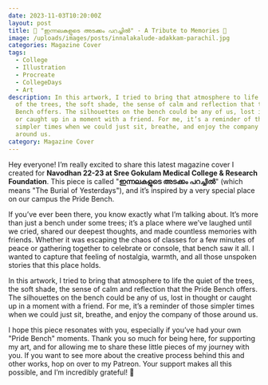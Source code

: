 ```yaml
---
date: 2023-11-03T10:20:00Z
layout: post
title: 🌳 "ഇന്നലകളുടെ അടക്കം പറച്ചിൽ" - A Tribute to Memories 🌳
image: /uploads/images/posts/innalakalude-adakkam-parachil.jpg
categories: Magazine Cover
tags:
  - College
  - Illustration
  - Procreate
  - CollegeDays
  - Art
description: In this artwork, I tried to bring that atmosphere to life the quiet
  of the trees, the soft shade, the sense of calm and reflection that the Pride
  Bench offers. The silhouettes on the bench could be any of us, lost in thought
  or caught up in a moment with a friend. For me, it’s a reminder of those
  simpler times when we could just sit, breathe, and enjoy the company of those
  around us.
category: Magazine Cover
---
```

Hey everyone! I’m really excited to share this latest magazine cover I created for **Navodhan 22-23 at Sree Gokulam Medical College & Research Foundation**. This piece is called "**ഇന്നലകളുടെ അടക്കം പറച്ചിൽ**" (which means "The Burial of Yesterdays"), and it’s inspired by a very special place on our campus the Pride Bench.

If you’ve ever been there, you know exactly what I’m talking about. It’s more than just a bench under some trees; it’s a place where we’ve laughed until we cried, shared our deepest thoughts, and made countless memories with friends. Whether it was escaping the chaos of classes for a few minutes of peace or gathering together to celebrate or console, that bench saw it all. I wanted to capture that feeling of nostalgia, warmth, and all those unspoken stories that this place holds.

In this artwork, I tried to bring that atmosphere to life the quiet of the trees, the soft shade, the sense of calm and reflection that the Pride Bench offers. The silhouettes on the bench could be any of us, lost in thought or caught up in a moment with a friend. For me, it’s a reminder of those simpler times when we could just sit, breathe, and enjoy the company of those around us.

I hope this piece resonates with you, especially if you’ve had your own "Pride Bench" moments. Thank you so much for being here, for supporting my art, and for allowing me to share these little pieces of my journey with you. If you want to see more about the creative process behind this and other works, hop on over to my Patreon. Your support makes all this possible, and I’m incredibly grateful! 🌿
